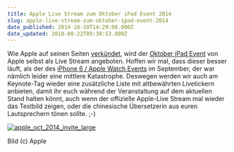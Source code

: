 ```yaml
---
title: Apple Live Stream zum Oktober iPad Event 2014
slug: apple-live-stream-zum-oktober-ipad-event-2014
date_published: 2014-10-10T14:29:08.000Z
date_updated: 2018-08-22T09:38:53.000Z
---
```


Wie Apple auf seinen Seiten [verkündet](http://www.apple.com/live/), wird der [Oktober iPad Event](__GHOST_URL__/termin-fuer-das-ipad-event-am-16-oktober-von-apple-bestaetigt/) von Apple selbst als Live Stream angeboten. Hoffen wir mal, dass dieser besser läuft, als der des [iPhone 6 / Apple Watch Events](__GHOST_URL__/das-war-der-apple-iphone-event-2014/) im September, der war nämlich leider eine mittlere Katastrophe. Deswegen werden wir auch am Keynote-Tag wieder eine zusätzliche Liste mit altbewährten Livetickern anbieten, damit ihr euch während der Veranstaltung auf dem aktuellen Stand halten könnt, auch wenn der offizielle Apple-Live Stream mal wieder das Testbild zeigen, oder die chinesische Übersetzerin aus euren Lautsprechern tönen sollte. ;-)

[![apple_oct_2014_invite_large](//picdump.thafaker.de/2014/10/apple_oct_2014_invite_large-580x312.jpg)](__GHOST_URL__/termin-fuer-das-ipad-event-am-16-oktober-von-apple-bestaetigt/apple_oct_2014_invite_large/)

Bild (c) Apple
